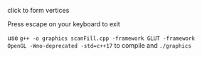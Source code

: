 click to form vertices

Press escape on your keyboard to exit

use <code>g++ -o graphics scanFill.cpp -framework GLUT -framework OpenGL -Wno-deprecated -std=c++17</code> to compile and <code>./graphics</code>
